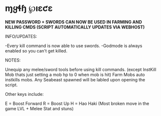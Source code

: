 # ɱყɬɧ ℘ıɛƈɛ

**NEW PASSWORD + SWORDS CAN NOW BE USED IN FARMING AND KILLING CMDS (SCRIPT AUTOMATICALLY UPDATES VIA WEBHOST)**

INFO/UPDATES:

-Every kill command is now able to use swords.
-Godmode is always enabled so you can't get killed.

NOTES: 

Unequip any melee/sword tools before using kill commands. (except InstKill Mob thats just setting a mob hp to 0 when mob is hit)
Farm Mobs auto instkills mobs.
Any Seabeast spawned will be labled upon opening the script.

Other keys include: 

E = Boost Forward
R = Boost Up
H = Hao Haki (Most broken move in the game LVL + Melee Stat and stuns)
